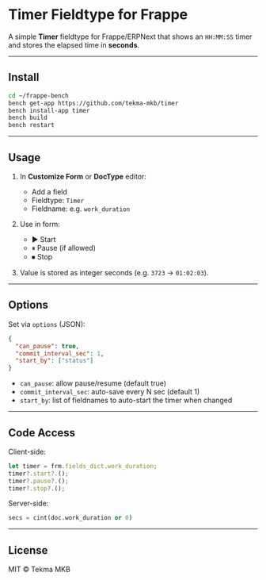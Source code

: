 # Timer Fieldtype for Frappe

A simple **Timer** fieldtype for Frappe/ERPNext that shows an `HH:MM:SS` timer and stores the elapsed time in **seconds**.

---

## Install

```bash
cd ~/frappe-bench
bench get-app https://github.com/tekma-mkb/timer
bench install-app timer
bench build
bench restart
```

---

## Usage

1. In **Customize Form** or **DocType** editor:
   - Add a field
   - Fieldtype: `Timer`
   - Fieldname: e.g. `work_duration`

2. Use in form:
   - ▶ Start
   - ⏸ Pause (if allowed)
   - ⏹ Stop

3. Value is stored as integer seconds (e.g. `3723` → `01:02:03`).

---

## Options

Set via `options` (JSON):

```json
{
  "can_pause": true,
  "commit_interval_sec": 1,
  "start_by": ["status"]
}
```

- `can_pause`: allow pause/resume (default true)  
- `commit_interval_sec`: auto-save every N sec (default 1)  
- `start_by`: list of fieldnames to auto-start the timer when changed  

---

## Code Access

Client-side:

```js
let timer = frm.fields_dict.work_duration;
timer?.start?.();
timer?.pause?.();
timer?.stop?.();
```

Server-side:

```python
secs = cint(doc.work_duration or 0)
```

---

## License

MIT © Tekma MKB